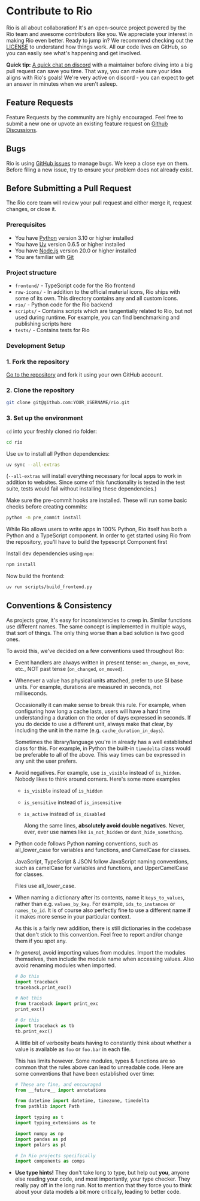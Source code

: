 # Contribute to Rio

Rio is all about collaboration! It's an open-source project powered by the Rio
team and awesome contributors like you. We appreciate your interest in making
Rio even better. Ready to jump in? We recommend checking out the
[LICENSE](https://github.com/rio-labs/rio/blob/main/LICENSE.txt) to understand
how things work. All our code lives on GitHub, so you can easily see what's
happening and get involved.

**Quick tip:** [A quick chat on discord](https://discord.gg/7ejXaPwhyH) with a
maintainer before diving into a big pull request can save you time. That way,
you can make sure your idea aligns with Rio's goals! We're very active on
discord - you can expect to get an answer in minutes when we aren't asleep.

## Feature Requests

Feature Requests by the community are highly encouraged. Feel free to submit a
new one or upvote an existing feature request on [Github
Discussions](https://github.com/rio-labs/rio/discussions/categories/feature-requests).

## Bugs

Rio is using [GitHub issues](https://github.com/rio-labs/rio/issues) to manage
bugs. We keep a close eye on them. Before filing a new issue, try to ensure your
problem does not already exist.

## Before Submitting a Pull Request

The Rio core team will review your pull request and either merge it, request
changes, or close it.

### Prerequisites

-   You have [Python](https://www.python.org/) version 3.10 or higher
    installed
-   You have [Uv](https://docs.astral.sh/uv/getting-started/installation/)
    version 0.6.5 or higher installed
-   You have [Node.js](https://nodejs.org/) version 20.0 or higher installed
-   You are familiar with [Git](https://git-scm.com/)

### Project structure

-   `frontend/` - TypeScript code for the Rio frontend
-   `raw-icons/` - In addition to the official material icons, Rio ships with some
    of its own. This directory contains any and all custom icons.
-   `rio/` - Python code for the Rio backend
-   `scripts/` - Contains scripts which are tangentially related to Rio, but not
    used during runtime. For example, you can find benchmarking and publishing
    scripts here
-   `tests/` - Contains tests for Rio

### Development Setup

### 1. Fork the repository

[Go to the repository](https://github.com/rio-labs/rio) and fork it using your
own GitHub account.

### 2. Clone the repository

```bash
git clone git@github.com:YOUR_USERNAME/rio.git
```

### 3. Set up the environment

`cd` into your freshly cloned rio folder:

```bash
cd rio
```

Use uv to install all Python dependencies:

```bash
uv sync --all-extras
```

(`--all-extras` will install everything necessary for local apps to work in
addition to websites. Since some of this functionality is tested in the test
suite, tests would fail without installing these dependencies.)

Make sure the pre-commit hooks are installed. These will run some basic checks
before creating commits:

```bash
python -m pre_commit install
```

While Rio allows users to write apps in 100% Python, Rio itself has both a
Python and a TypeScript component. In order to get started using Rio from the
repository, you'll have to build the typescript Component first

Install dev dependencies using `npm`:

```bash
npm install
```

Now build the frontend:

```bash
uv run scripts/build_frontend.py
```

## Conventions & Consistency

As projects grow, it's easy for inconsistencies to creep in. Similar functions
use different names. The same concept is implemented in multiple ways, that sort
of things. The only thing worse than a bad solution is two good ones.

To avoid this, we've decided on a few conventions used throughout Rio:

-   Event handlers are always written in present tense: `on_change`, `on_move`,
    etc., NOT past tense (`on_changed`, `on_moved`).

-   Whenever a value has physical units attached, prefer to use SI base units. For
    example, durations are measured in seconds, not milliseconds.

    Occasionally it can make sense to break this rule. For example, when
    configuring how long a cache lasts, users will have a hard time
    understanding a duration on the order of days expressed in seconds. If you
    do decide to use a different unit, always make that clear, by including the
    unit in the name (e.g. `cache_duration_in_days`).

    Sometimes the library/language you're in already has a well established
    class for this. For example, in Python the built-in `timedelta` class would
    be preferable to all of the above. This way times can be expressed in any
    unit the user prefers.

-   Avoid negatives. For example, use `is_visible` instead of `is_hidden`. Nobody
    likes to think around corners. Here's some more examples

    -   `is_visible` instead of `is_hidden`
    -   `is_sensitive` instead of `is_insensitive`
    -   `is_active` instead of `is_disabled`

        Along the same lines, **absolutely avoid double negatives**. Never, ever,
        ever use names like `is_not_hidden` or `dont_hide_something`.

-   Python code follows Python naming conventions, such as all_lower_case for
    variables and functions, and CamelCase for classes.

    JavaScript, TypeScript & JSON follow JavaScript naming conventions, such as
    camelCase for variables and functions, and UpperCamelCase for classes.

    Files use all_lower_case.

-   When naming a dictionary after its contents, name it `keys_to_values`, rather
    than e.g. `values_by_key`. For example, `ids_to_instances` or `names_to_id`.
    It is of course also perfectly fine to use a different name if it makes more
    sense in your particular context.

    As this is a fairly new addition, there is still dictionaries in the codebase
    that don't stick to this convention. Feel free to report and/or change them if
    you spot any.

-   _In general,_ avoid importing values from modules. Import the modules
    themselves, then include the module name when accessing values. Also avoid
    renaming modules when imported.

    ```python
    # Do this
    import traceback
    traceback.print_exc()

    # Not this
    from traceback import print_exc
    print_exc()

    # Or this
    import traceback as tb
    tb.print_exc()
    ```

    A little bit of verbosity beats having to constantly think about whether a
    value is available as `foo` or `foo.bar` in each file.

    This has limits however. Some modules, types & functions are so common that
    the rules above can lead to unreadable code. Here are some conventions that
    have been established over time:

    ```python
    # These are fine, and encouraged
    from __future__ import annotations

    from datetime import datetime, timezone, timedelta
    from pathlib import Path

    import typing as t
    import typing_extensions as te

    import numpy as np
    import pandas as pd
    import polars as pl

    # In Rio projects specifically
    import components as comps
    ```

-   **Use type hints!** They don't take long to type, but help out **you**, anyone
    else reading your code, and most importantly, your type checker. They really
    pay off in the long run. Not to mention that they force you to think about
    your data models a bit more critically, leading to better code.
